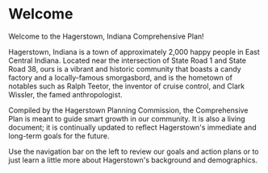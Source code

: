 # Welcome

Welcome to the Hagerstown, Indiana Comprehensive Plan! 

Hagerstown, Indiana is a town of approximately 2,000 happy people in East Central Indiana.  Located near the intersection of State Road 1 and State Road 38, ours is a vibrant and historic community that boasts a candy factory and a locally-famous smorgasbord, and is the hometown of notables such as Ralph Teetor, the inventor of cruise control, and Clark Wissler, the famed anthropologist.

Compiled by the Hagerstown Planning Commission, the Comprehensive Plan is meant to guide smart growth in our community. It is also a living document; it is continually updated to reflect Hagerstown's immediate and long-term goals for the future.

Use the navigation bar on the left to review our goals and action plans or to just learn a little more about Hagerstown's background and demographics.

